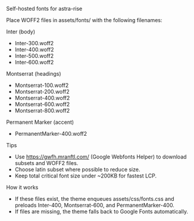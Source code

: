 Self-hosted fonts for astra-rise

Place WOFF2 files in assets/fonts/ with the following filenames:

Inter (body)
- Inter-300.woff2
- Inter-400.woff2
- Inter-500.woff2
- Inter-600.woff2

Montserrat (headings)
- Montserrat-100.woff2
- Montserrat-200.woff2
- Montserrat-400.woff2
- Montserrat-600.woff2
- Montserrat-800.woff2

Permanent Marker (accent)
- PermanentMarker-400.woff2

Tips
- Use https://gwfh.mranftl.com/ (Google Webfonts Helper) to download subsets and WOFF2 files.
- Choose latin subset where possible to reduce size.
- Keep total critical font size under ~200KB for fastest LCP.

How it works
- If these files exist, the theme enqueues assets/css/fonts.css and preloads Inter-400, Montserrat-600, and PermanentMarker-400.
- If files are missing, the theme falls back to Google Fonts automatically.
